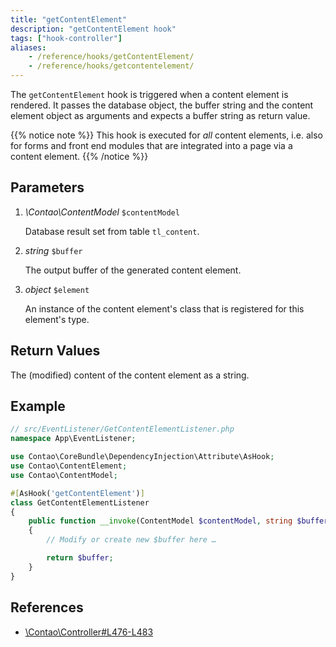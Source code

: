 ```yaml
---
title: "getContentElement"
description: "getContentElement hook"
tags: ["hook-controller"]
aliases:
    - /reference/hooks/getContentElement/
    - /reference/hooks/getcontentelement/
---
```



The `getContentElement` hook is triggered when a content element is rendered. 
It passes the database object, the buffer string and the content element object
as arguments and expects a buffer string as return value.

{{% notice note %}}
This hook is executed for _all_ content elements, i.e. also for forms and front end
modules that are integrated into a page via a content element.
{{% /notice %}}


## Parameters

1. *\Contao\ContentModel* `$contentModel`

    Database result set from table `tl_content`.

2. *string* `$buffer`

    The output buffer of the generated content element.

3. *object* `$element`

    An instance of the content element's class that is registered for this element's
    type.


## Return Values

The (modified) content of the content element as a string.


## Example

```php
// src/EventListener/GetContentElementListener.php
namespace App\EventListener;

use Contao\CoreBundle\DependencyInjection\Attribute\AsHook;
use Contao\ContentElement;
use Contao\ContentModel;

#[AsHook('getContentElement')]
class GetContentElementListener
{
    public function __invoke(ContentModel $contentModel, string $buffer, $element): string
    {
        // Modify or create new $buffer here …

        return $buffer;
    }
}
```


## References

* [\Contao\Controller#L476-L483](https://github.com/contao/contao/blob/4.7.6/core-bundle/src/Resources/contao/library/Contao/Controller.php#L476-L483)
